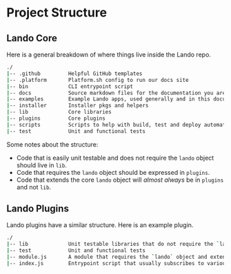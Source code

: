 Project Structure
=================

Lando Core
----------

Here is a general breakdown of where things live inside the Lando repo.

```bash
./
|-- .github         Helpful GitHub templates
|-- .platform       Platform.sh config to run our docs site
|-- bin             CLI entrypoint script
|-- docs            Source markdown files for the documentation you are reading
|-- examples        Example Lando apps, used generally and in this documentation
|-- installer       Installer pkgs and helpers
|-- lib             Core libraries
|-- plugins         Core plugins
|-- scripts         Scripts to help with build, test and deploy automation
|-- test            Unit and functional tests
```

Some notes about the structure:

* Code that is easily unit testable and does not require the `lando` object should live in `lib`.
* Code that requires the `lando` object should be expressed in `plugins`.
* Code that extends the core `lando` object will *almost always* be in `plugins` and not `lib`.

Lando Plugins
-------------

Lando plugins have a similar structure. Here is an example plugin.

```bash
./
|-- lib             Unit testable libraries that do not require the `lando` object
|-- test            Unit and functional tests
|-- module.js       A module that requires the `lando` object and extends it
|-- index.js        Entrypoint script that usually subscribes to various `lando` events
```
